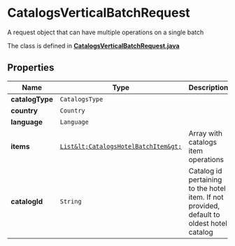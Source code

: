

# CatalogsVerticalBatchRequest

A request object that can have multiple operations on a single batch

The class is defined in **[CatalogsVerticalBatchRequest.java](../../src/main/java/org/openapitools/model/CatalogsVerticalBatchRequest.java)**

## Properties

Name | Type | Description | Notes
------------ | ------------- | ------------- | -------------
**catalogType** | `CatalogsType` |  | 
**country** | `Country` |  | 
**language** | `Language` |  | 
**items** | [`List&lt;CatalogsHotelBatchItem&gt;`](CatalogsHotelBatchItem.md) | Array with catalogs item operations | 
**catalogId** | `String` | Catalog id pertaining to the hotel item. If not provided, default to oldest hotel catalog |  [optional property]







